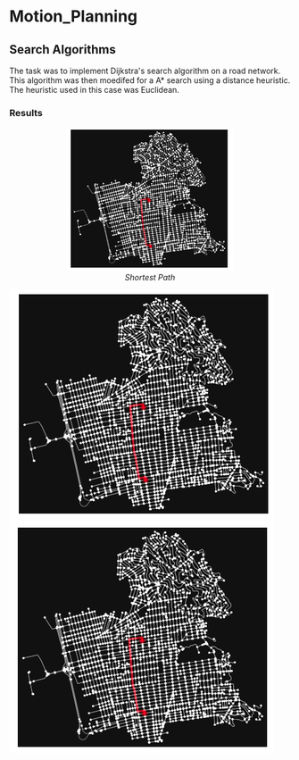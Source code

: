 # Motion_Planning

## Search Algorithms

The task was to implement Dijkstra's search algorithm on a road network. This algorithm was then moedifed for a A* search using a distance heuristic. The heuristic used in this case was Euclidean.

### Results

<p align="center">
  <img src=Search_Algorithms/shortest_path.png width="300" title="Shortest Path" />
  <br>
  <em> Shortest Path
</p>

![A* Search](https://github.com/Kush0301/Motion_Planning/raw/master/Search_Algorithms/Using_A*.png)
![Dijsktras Search](https://github.com/Kush0301/Motion_Planning/raw/master/Search_Algorithms/Using_Dijkstras.png)



